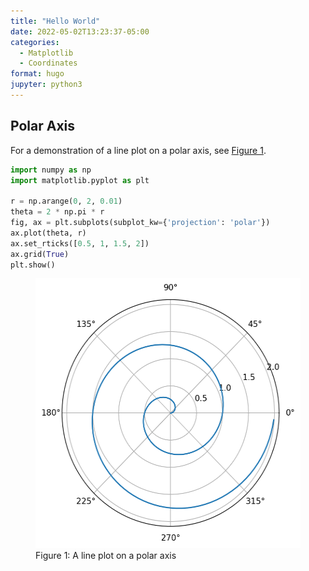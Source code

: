```yaml
---
title: "Hello World"
date: 2022-05-02T13:23:37-05:00
categories:
  - Matplotlib
  - Coordinates
format: hugo
jupyter: python3
---
```


## Polar Axis

For a demonstration of a line plot on a polar axis, see
[Figure 1](#fig-polar).

``` python
import numpy as np
import matplotlib.pyplot as plt

r = np.arange(0, 2, 0.01)
theta = 2 * np.pi * r
fig, ax = plt.subplots(subplot_kw={'projection': 'polar'})
ax.plot(theta, r)
ax.set_rticks([0.5, 1, 1.5, 2])
ax.grid(True)
plt.show()
```

<figure>
<img src="index_files/figure-gfm/fig-polar-output-1.png" id="fig-polar"
width="443" height="432" alt="Figure 1: A line plot on a polar axis" />
<figcaption aria-hidden="true">Figure 1: A line plot on a polar
axis</figcaption>
</figure>
